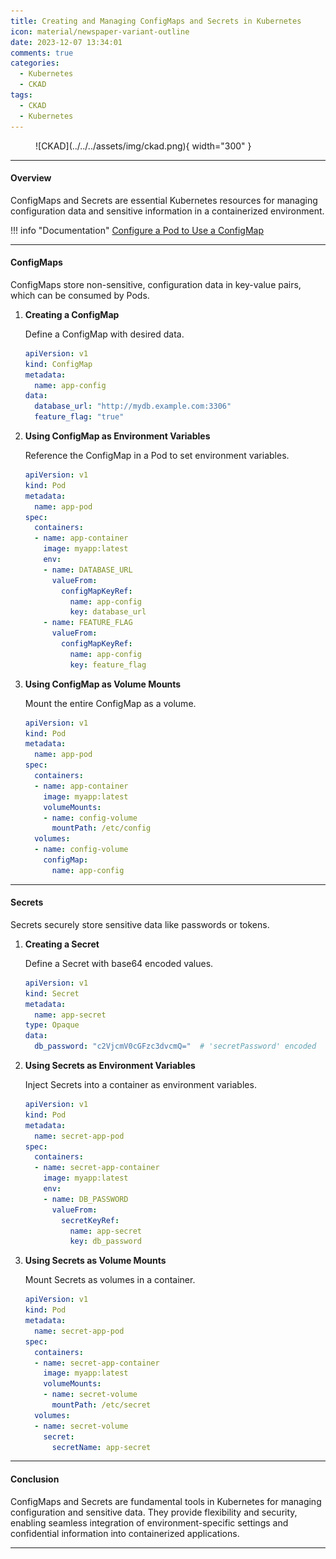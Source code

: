 ```yaml
---
title: Creating and Managing ConfigMaps and Secrets in Kubernetes
icon: material/newspaper-variant-outline
date: 2023-12-07 13:34:01
comments: true
categories:
  - Kubernetes
  - CKAD
tags:
  - CKAD
  - Kubernetes
---
```


<!-- markdownlint-disable MD033 -->
<figure markdown="span">
  ![CKAD](../../../assets/img/ckad.png){ width="300" }
</figure>

---

#### Overview

ConfigMaps and Secrets are essential Kubernetes resources for managing configuration data and sensitive information in a containerized environment.

!!! info "Documentation"
    [Configure a Pod to Use a ConfigMap](https://kubernetes.io/docs/tasks/configure-pod-container/configure-pod-configmap/)

---

#### ConfigMaps

ConfigMaps store non-sensitive, configuration data in key-value pairs, which can be consumed by Pods.

1. **Creating a ConfigMap**

    Define a ConfigMap with desired data.

    ```yaml title="Example"
    apiVersion: v1
    kind: ConfigMap
    metadata:
      name: app-config
    data:
      database_url: "http://mydb.example.com:3306"
      feature_flag: "true"
    ```

2. **Using ConfigMap as Environment Variables**

      Reference the ConfigMap in a Pod to set environment variables.

      ```yaml title="Example"
      apiVersion: v1
      kind: Pod
      metadata:
        name: app-pod
      spec:
        containers:
        - name: app-container
          image: myapp:latest
          env:
          - name: DATABASE_URL
            valueFrom:
              configMapKeyRef:
                name: app-config
                key: database_url
          - name: FEATURE_FLAG
            valueFrom:
              configMapKeyRef:
                name: app-config
                key: feature_flag
      ```

3. **Using ConfigMap as Volume Mounts**

      Mount the entire ConfigMap as a volume.

      ```yaml title="Example"
      apiVersion: v1
      kind: Pod
      metadata:
        name: app-pod
      spec:
        containers:
        - name: app-container
          image: myapp:latest
          volumeMounts:
          - name: config-volume
            mountPath: /etc/config
        volumes:
        - name: config-volume
          configMap:
            name: app-config
      ```

---

#### Secrets

Secrets securely store sensitive data like passwords or tokens.

1. **Creating a Secret**

    Define a Secret with base64 encoded values.

    ```yaml title="Example"
    apiVersion: v1
    kind: Secret
    metadata:
      name: app-secret
    type: Opaque
    data:
      db_password: "c2VjcmV0cGFzc3dvcmQ="  # 'secretPassword' encoded
    ```

2. **Using Secrets as Environment Variables**

    Inject Secrets into a container as environment variables.

    ```yaml title="Example"
    apiVersion: v1
    kind: Pod
    metadata:
      name: secret-app-pod
    spec:
      containers:
      - name: secret-app-container
        image: myapp:latest
        env:
        - name: DB_PASSWORD
          valueFrom:
            secretKeyRef:
              name: app-secret
              key: db_password
    ```

3. **Using Secrets as Volume Mounts**

    Mount Secrets as volumes in a container.

    ```yaml title="Example"
    apiVersion: v1
    kind: Pod
    metadata:
      name: secret-app-pod
    spec:
      containers:
      - name: secret-app-container
        image: myapp:latest
        volumeMounts:
        - name: secret-volume
          mountPath: /etc/secret
      volumes:
      - name: secret-volume
        secret:
          secretName: app-secret
    ```

---

#### Conclusion

ConfigMaps and Secrets are fundamental tools in Kubernetes for managing configuration and sensitive data. They provide flexibility and security, enabling seamless integration of environment-specific settings and confidential information into containerized applications.

---
